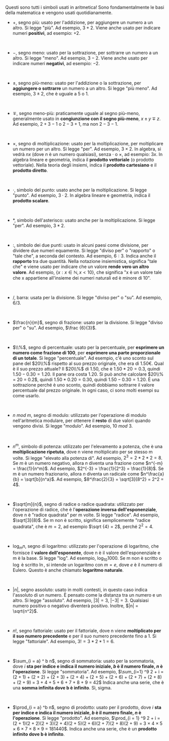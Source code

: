 Questi sono tutti i simboli usati in aritmetica!
Sono fondamentalmente le basi della matematica e vengono usati quotidianamente.

- $+$, segno più: usato per l'addizione, per aggiungere un numero a un altro. Si legge "più". Ad esempio, $3+2$. Viene anche usato per indicare numeri **positivi**, ad esempio: $+2$.
<br>

- $−$, segno meno: usato per la sottrazione, per sottrarre un numero a un altro. Si legge "meno". Ad esempio, $3−2$. Viene anche usato per indicare numeri **negativi**, ad esempio: $-2$.
<br>

- $\pm$, segno più-meno: usato per l'addizione o la sottrazione, per **aggiungere o sottrarre** un numero a un altro. Si legge "più meno". Ad esempio, $3 \pm 2$, che è uguale a $5$ o $1$. 
<br>

- $\mp$, segno meno-più: praticamente uguale al segno più-meno, generalmente usato in **congiunzione con il segno più-meno**, $x \pm y \mp z$. Ad esempio, $2 + 3 - 1$ o $2 - 3 + 1$, ma non $2 - 3 - 1$.
<br>

- $×$, segno di moltiplicazione: usato per la moltiplicazione, per moltiplicare un numero per un altro. Si legge "per". Ad esempio, $3×2$. In algebra, si vedrà $n x$ (dove $n$ è un numero qualsiasi), senza $⋅$ o $×$, ad esempio: $3x$. In algebra lineare e geometria, indica il **prodotto vettoriale** (o prodotto vettoriale). Nella teoria degli insiemi, indica il **prodotto cartesiano** e il **prodotto diretto**. 
<br>

- $⋅$, simbolo del punto: usato anche per la moltiplicazione. Si legge "punto". Ad esempio, $3⋅2$. In algebra lineare e geometria, indica il **prodotto scalare**.
<br>

- $*$, simbolo dell'asterisco: usato anche per la moltiplicazione. Si legge "per". Ad esempio, $3 * 2$.
<br>

- $:$, simbolo dei due punti: usato in alcuni paesi come divisione, per dividere due numeri equamente. Si legge "diviso per" o "rapporto" o "tale che", a seconda del contesto. Ad esempio, $6:3$. Indica anche il **rapporto** tra due quantità. Nella notazione insiemistica, significa "tale che" e viene usato per indicare che un valore **rende vero un altro valore**. Ad esempio, $\{ x : x \in \mathbb{N}, x < 10\}$, che significa "x è un valore tale che x appartiene all'insieme dei numeri naturali ed è minore di 10".
<br>

- $/$, barra: usata per la divisione. Si legge "diviso per" o "su". Ad esempio, $6 / 3$.
<br>

- $\frac{n}{m}$, segno di frazione: usato per la divisione. Si legge "diviso per" o "su". Ad esempio, $\frac {6}{3}$.
<br>

- $\\%$, segno di percentuale: usato per la percentuale, per **esprimere un numero come frazione di $100$**, per **esprimere una parte proporzionale di un totale**. Si legge "percentuale". Ad esempio, c'è uno sconto sul pane del $20\\%$ rispetto al suo prezzo originale, che era di $1.50$€. Qual è il suo prezzo attuale? Il $20\\%$ di $1.50$, che è $1.50 * 20 = 0.3$, quindi $1.50 - 0.30 = 1.20$. Il pane ora costa $1.20$. Si può anche calcolare $20\\% = 20 = 0.2$, quindi $1.50 * 0.20 = 0.30$, quindi $1.50 - 0.30 = 1.20$. È una sottrazione perché è uno sconto, quindi dobbiamo sottrarre il valore percentuale dal prezzo originale. In ogni caso, ci sono molti esempi su come usarlo.
<br>

- $n \ mod \ m$, segno di modulo: utilizzato per l'operazione di modulo nell'aritmetica modulare, per ottenere il **resto** di due valori quando vengono divisi. Si legge "modulo". Ad esempio, $10 \ mod \ 3$.
<br>

- $n^m$, simbolo di potenza: utilizzato per l'elevamento a potenza, che è una **moltiplicazione ripetuta**, dove n viene moltiplicato per se stesso m volte. Si legge "elevato alla potenza di". Ad esempio, $2^3 = 2 * 2 * 2 = 8$. Se $m$ è un numero negativo, allora $n$ diventa una frazione come $n^{-m} = \frac{1}{n^m}$. Ad esempio, $2^{-3} = \frac{1}{2^3} = \frac{1}{8}$. Se m è un numero frazionario, allora $n$ diventa un radicale come $n^\frac{a}{b} = \sqrt[b]{n^a}$. Ad esempio, $8^\frac{2}{3} = \sqrt[3]{8^2} = 2^2 = 4$. 
<br>

- $\sqrt[m]{n}$, segno di radice o radice quadrata: utilizzato per l'operazione di radice, che è l'**operazione inversa dell'esponenziale**, dove n è "radice quadrata" per m volte. Si legge "radice". Ad esempio, $\sqrt[3]{8}$. Se m non è scritto, significa semplicemente "radice quadrata", che è $m = 2$, ad esempio $\sqrt {4} = 2$, perché $2^2 = 4$.
<br>

- $\log_{m} n$, segno di logaritmo: utilizzato per l'operazione di logaritmo, che fornisce il **valore dell'esponente**, dove n è il valore dell'esponenziale e m è la base. Si legge "log". Ad esempio, $\log_{10} 1000$. Se m non è scritto o $\log$ è scritto $\ln$, si intende un logaritmo con $m = e$, dove $e$ è il numero di Eulero. Questo è anche chiamato **logaritmo naturale**.
<br>

- $|n|$, segno assoluto: usato in molti contesti, in questo caso indica l'assoluto di un numero. È pensato come la distanza tra un numero e un altro. Si legge "assoluto". Ad esempio, $|3| = 3$, $|-3| = 3$. Qualsiasi numero positivo o negativo diventerà positivo. Inoltre, $|n| = \sqrt{n^2}$.
<br>

- $n!$, segno fattoriale: usato per il fattoriale, dove n viene **moltiplicato per il suo numero precedente** e per il suo numero precedente fino a 1. Si legge "fattoriale". Ad esempio, $3! = 3 * 2 * 1 = 6$.
<br>

- $\sum_{i = a} ^ b n$, segno di sommatoria: usato per la sommatoria, dove $i$ **sta per indice e indica il numero iniziale, $b$ è il numero finale, $n$ è l'operazione**. Si legge "sommatoria". Ad esempio, $\sum_{i=1} ^9 2 + i = (2 + 1) + (2 + 2) + (2 + 3) + (2 + 4) + (2 + 5) + (2 + 6) + (2 + 7) + (2 + 8) + (2 + 9) = 3 + 4 + 5 + 6 + 7 + 8 + 9 = 42$ Indica anche una serie, che è una **somma infinita dove b è infinito**. Sì, sigma.
<br>

- $\prod_{i = a} ^b n$, segno di prodotto: usato per il prodotto, dove $i$ **sta per indice e indica il numero iniziale, $b$ è il numero finale, $n$ è l'operazione**. Si legge "prodotto". Ad esempio, $\prod_{i = 1} ^9 2 + i = (2 + 1)(2 + 2)(2 + 3)(2 + 4)(2 + 5)(2 + 6)(2 + 7)(2 + 8)(2 + 9) = 3 × 4 × 5 × 6 × 7 × 8 × 9 = 181440$. Indica anche una serie, che è un **prodotto infinito dove b è infinito**.
